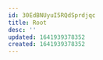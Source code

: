 ```yaml
---
id: 30EdBNUyuI5RQdSprdjqc
title: Root
desc: ''
updated: 1641939378352
created: 1641939378352
---
```


